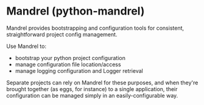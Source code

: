 Mandrel (python-mandrel)
==============

Mandrel provides bootstrapping and configuration tools for consistent,
straightforward project config management.

Use Mandrel to:
* bootstrap your python project configuration
* manage configuration file location/access
* manage logging configuration and Logger retrieval

Separate projects can rely on Mandrel for these purposes, and when they're
brought together (as eggs, for instance) to a single application, their
configuration can be managed simply in an easily-configurable way.

